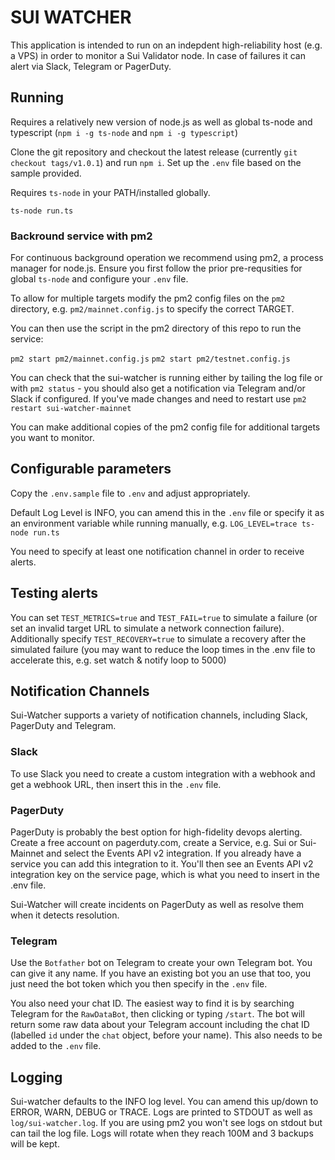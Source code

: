 # SUI WATCHER

This application is intended to run on an indepdent high-reliability host (e.g. a VPS) in order to monitor a Sui Validator node. In case of failures it can alert via Slack, Telegram or PagerDuty.

## Running

Requires a relatively new version of node.js as well as global ts-node and typescript (`npm i -g ts-node` and `npm i -g typescript`)

Clone the git repository and checkout the latest release (currently `git checkout tags/v1.0.1`) and run `npm i`. Set up the `.env` file based on the sample provided.

Requires `ts-node` in your PATH/installed globally.

```ts-node run.ts```

### Backround service with pm2

For continuous background operation we recommend using pm2, a process manager for node.js. Ensure you first follow the prior pre-requsities for global `ts-node` and configure your `.env` file.

To allow for multiple targets modify the pm2 config files on the `pm2` directory, e.g. `pm2/mainnet.config.js` to specify the correct TARGET.

You can then use the script in the pm2 directory of this repo to run the service:

```pm2 start pm2/mainnet.config.js```
```pm2 start pm2/testnet.config.js```

You can check that the sui-watcher is running either by tailing the log file or with `pm2 status` - you should also get a notification via Telegram and/or Slack if configured. If you've made changes and need to restart use `pm2 restart sui-watcher-mainnet`

You can make additional copies of the pm2 config file for additional targets you want to monitor.

## Configurable parameters

Copy the `.env.sample` file to `.env` and adjust appropriately.

Default Log Level is INFO, you can amend this in the `.env` file or specify it as an environment variable while running manually, e.g. `LOG_LEVEL=trace ts-node run.ts`

You need to specify at least one notification channel in order to receive alerts.

## Testing alerts

You can set `TEST_METRICS=true` and `TEST_FAIL=true` to simulate a failure (or set an invalid target URL to simulate a network connection failure). Additionally specify `TEST_RECOVERY=true` to simulate a recovery after the simulated failure (you may want to reduce the loop times in the .env file to accelerate this, e.g. set watch & notify loop to 5000)

## Notification Channels

Sui-Watcher supports a variety of notification channels, including Slack, PagerDuty and Telegram.

### Slack

To use Slack you need to create a custom integration with a webhook and get a webhook URL, then insert this in the `.env` file.

### PagerDuty

PagerDuty is probably the best option for high-fidelity devops alerting. Create a free account on pagerduty.com, create a Service, e.g. Sui or Sui-Mainnet and select the Events API v2 integration. If you already have a service you can add this integration to it. You'll then see an Events API v2 integration key on the service page, which is what you need to insert in the .env file.

Sui-Watcher will create incidents on PagerDuty as well as resolve them when it detects resolution.

### Telegram

Use the `Botfather` bot on Telegram to create your own Telegram bot. You can give it any name. If you have an existing bot you an use that too, you just need the bot token which you then specify in the `.env` file.

You also need your chat ID. The easiest way to find it is by searching Telegram for the `RawDataBot`, then clicking or typing `/start`. The bot will return some raw data about your Telegram account including the chat ID (labelled `id` under the `chat` object, before your name). This also needs to be added to the `.env` file.

## Logging

Sui-watcher defaults to the INFO log level. You can amend this up/down to ERROR, WARN, DEBUG or TRACE. Logs are printed to STDOUT as well as `log/sui-watcher.log`. If you are using pm2 you won't see logs on stdout but can tail the log file. Logs will rotate when they reach 100M and 3 backups will be kept.